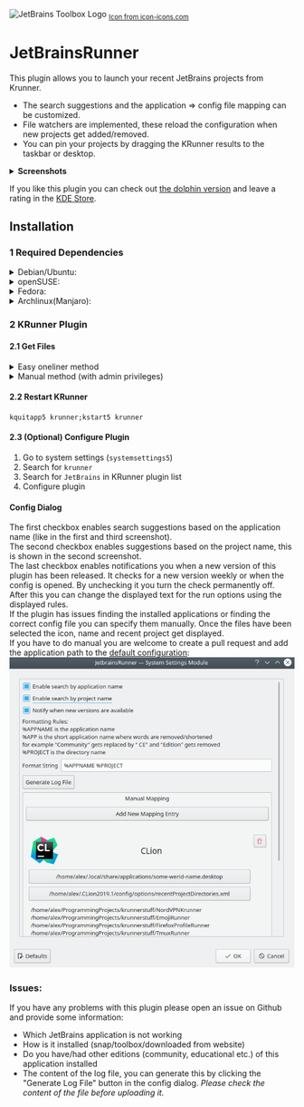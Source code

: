 ![JetBrains Toolbox Logo](https://cdn.icon-icons.com/icons2/1381/PNG/64/jetbrainstoolbox_93803.png)
<sub> [Icon from icon-icons.com](https://icon-icons.com/icon/jetbrains-toolbox/93803#64) </sub>

# JetBrainsRunner
This plugin allows you to launch your recent JetBrains projects from Krunner.

- The search suggestions and the application ⇒ config file mapping can be customized.
- File watchers are implemented, these reload the configuration when new projects get added/removed.
- You can pin your projects by dragging the KRunner results to the taskbar or desktop.

<details>
<summary><b>Screenshots</b></summary>
  
#### Available CLion projects  
![Available CLion projects](https://raw.githubusercontent.com/alex1701c/Screenshots/master/JetBrainsRunner/multible_projects.png)

#### Search for project by name  
![ Search for project by name](https://raw.githubusercontent.com/alex1701c/Screenshots/master/JetBrainsRunner/launch_by_name.png)

#### Search projects of app  
![ Search for project by name](https://raw.githubusercontent.com/alex1701c/Screenshots/master/JetBrainsRunner/search_projects_of_app.png)
  
</details>

If you like this plugin you can check out [the dolphin version](https://github.com/alex1701c/JetBrainsDolphinPlugin) and leave a rating in the [KDE Store](https://www.pling.com/p/1311630/).

## Installation
### 1 Required Dependencies

<details>
<summary>Debian/Ubuntu:</summary>
  
```
sudo apt install cmake extra-cmake-modules build-essential libkf5runner-dev libkf5textwidgets-dev qtdeclarative5-dev gettext libnotify-bin libkf5kcmutils-dev libkf5kio-dev
```
  
</details>

<details>
<summary>openSUSE:</summary>
  
```
sudo zypper install cmake extra-cmake-modules libQt5Widgets5 libQt5Core5 libqt5-qtlocation-devel ki18n-devel ktextwidgets-devel 
kservice-devel krunner-devel gettext-tools kconfigwidgets-devel libnotify-tools kcmutils-devel kio-devel
```
  
</details>

<details>
<summary>Fedora:</summary>
  
```
sudo dnf install cmake extra-cmake-modules kf5-ki18n-devel kf5-kservice-devel kf5-krunner-devel kf5-ktextwidgets-devel gettext libnotify kf5-kcmutils-devel kf5-kio-devel qt5-qtquickcontrols2-devel
```
  
</details>

<details>
<summary>Archlinux(Manjaro):</summary>

```
sudo pacman -S cmake extra-cmake-modules libnotify kcmutils kio
```
  
</details>

### 2 KRunner Plugin
#### 2.1 Get Files

<details>
<summary>Easy oneliner method</summary>

```
curl https://raw.githubusercontent.com/alex1701c/JetBrainsRunner/master/install.sh | bash
```  
  
</details> 

<details>
<summary>Manual method (with admin privileges)</summary>

```
git clone https://github.com/alex1701c/JetBrainsRunner --recurse-submodules  
cd JetBrainsRunner/
mkdir build  
cd build
cmake -DKDE_INSTALL_QTPLUGINDIR=`kf5-config --qt-plugins` ..
make
sudo make install
``` 
  
</details> 

#### 2.2 Restart KRunner
```
kquitapp5 krunner;kstart5 krunner
```

#### 2.3 (Optional) Configure Plugin
1. Go to system settings (`systemsettings5`)
2. Search for `krunner`
3. Search for `JetBrains` in KRunner plugin list
4. Configure plugin

#### Config Dialog  
The first checkbox enables search suggestions based on the application name (like in the first and third screenshot).  
The second checkbox enables suggestions based on the project name, this is shown in the second screenshot.  
The last checkbox enables notifications you when a new version of this plugin has been released.
It checks for a new version weekly or when the config is opened. By unchecking it you turn the check permanently off.  
After this you can change the displayed text for the run options using the displayed rules.  
If the plugin has issues finding the installed applications or finding the correct config file you can specify them manually.
Once the files have been selected the icon, name and recent project get displayed.  
If you have to do manual you are welcome to create a pull request and add the application path to the [default configuration](https://github.com/alex1701c/JetBrainsRunner/blob/master/src/JetbrainsApplication.cpp#L137):
![Config Dialog](https://raw.githubusercontent.com/alex1701c/Screenshots/master/JetBrainsRunner/config_dialog.png)

### Issues:  
If you have any problems with this plugin please open an issue on Github and provide some information:  
- Which JetBrains application is not working
- How is it installed (snap/toolbox/downloaded from website)
- Do you have/had other editions (community, educational etc.) of this application installed
- The content of the log file, you can generate this by clicking the "Generate Log File" button in the config dialog.
*Please check the content of the file before uploading it.*  
